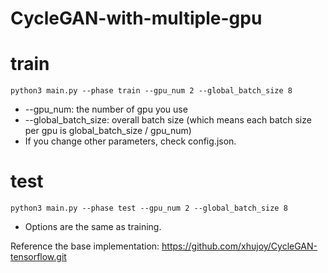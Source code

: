 # CycleGAN-with-multiple-gpu

# train
~~~
python3 main.py --phase train --gpu_num 2 --global_batch_size 8
~~~
- --gpu_num: the number of gpu you use  
- --global_batch_size: overall batch size (which means each batch size per gpu is global_batch_size / gpu_num)
- If you change other parameters, check config.json.

# test
~~~
python3 main.py --phase test --gpu_num 2 --global_batch_size 8
~~~
- Options are the same as training.

Reference
the base implementation: https://github.com/xhujoy/CycleGAN-tensorflow.git
